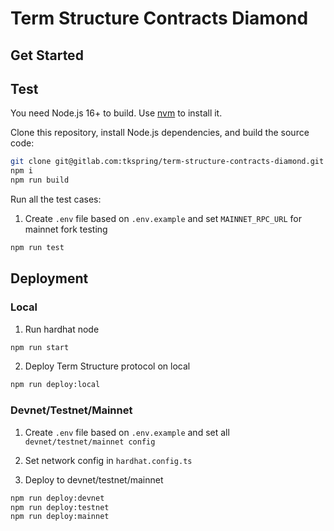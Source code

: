 # Term Structure Contracts Diamond

## Get Started

## Test

You need Node.js 16+ to build. Use [nvm](https://github.com/nvm-sh/nvm) to install it.

Clone this repository, install Node.js dependencies, and build the source code:

```bash
git clone git@gitlab.com:tkspring/term-structure-contracts-diamond.git
npm i
npm run build
```

Run all the test cases:

1. Create `.env` file based on `.env.example` and set `MAINNET_RPC_URL` for mainnet fork testing

```bash
npm run test
```

## Deployment

### Local

1. Run hardhat node

```bash
npm run start
```

2. Deploy Term Structure protocol on local

```bash
npm run deploy:local
```

### Devnet/Testnet/Mainnet

1. Create `.env` file based on `.env.example` and set all `devnet/testnet/mainnet config`

2. Set network config in `hardhat.config.ts`
3. Deploy to devnet/testnet/mainnet

```bash
npm run deploy:devnet
npm run deploy:testnet
npm run deploy:mainnet
```
